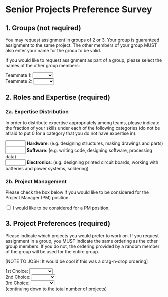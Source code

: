 # Senior Projects Preference Survey

## 1. Groups (not required)

You may request assignment in groups of 2 or 3. Your group is guaranteed assignment to the same project. The other members of your group MUST also enter your name for the group to be valid.

If you would like to request assignment as part of a group, please select the names of the other group members:

Teammate 1:
<select name="t1">
    <option></option>
    <option>Alice</option>
    <option>Bob</option>
    <option>Charlie</option>
</select>
<br>
Teammate 2:
<select name="t2">
    <option></option>
    <option>Alice</option>
    <option>Bob</option>
    <option>Charlie</option>
</select>

## 2. Roles and Expertise (required)

### 2a. Expertise Distribution

In order to distribute expertise appropriately among teams, please indicate the fraction of your skills under each of the following categories (do not be afraid to put 0 for a category that you do not have expertise in):

<input type="number" min="0" max="1" step="0.1"></input> **Hardware**: (e.g. designing structures, making drawings and parts)<br>
<input type="number" min="0" max="1" step="0.1"></input> **Software**: (e.g. writing code, designing software, processing data)<br>
<input type="number" min="0" max="1" step="0.1"></input> **Electronics**: (e.g. designing printed circuit boards, working with batteries and power systems, soldering)

### 2b. Project Management

Please check the box below if you would like to be considered for the Project Manager (PM) position.

<input type="checkbox"> I would like to be considered for a PM position.

## 3. Project Preferences (required)

Please indicate which projects you would prefer to work on. If you request assignment in a group, you MUST indicate the same ordering as the other group members. If you do not, the ordering provided by a random member of the group will be used for the entire group.

[NOTE TO JOSH: It would be cool if this was a drag-n-drop ordering]

1st Choice:
<select name="p1">
    <option></option>
    <option>Project 1</option>
    <option>Project 2</option>
    <option>Project 3</option>
</select><br>
2nd Choice:
<select name="p2">
    <option></option>
    <option>Project 1</option>
    <option>Project 2</option>
    <option>Project 3</option>
</select><br>
3rd Choice:
<select name="p3">
    <option></option>
    <option>Project 1</option>
    <option>Project 2</option>
    <option>Project 3</option>
</select><br>
(continuing down to the total number of projects)
